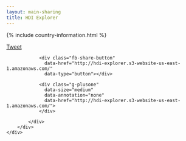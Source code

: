 ```yaml
---
layout: main-sharing
title: HDI Explorer
---
```


{% include country-information.html %}

<div class="container-fluid">
    <div class="row">
        <div class="col-md-8" id="chart"></div>
        <div class="col-md-4">
            <div class="country-summary container-fluid" id="table">
            </div>
            <div class="sharing">
                <a href="https://twitter.com/share" class="twitter-share-button"
                    data-url="http://hdi-explorer.s3-website-us-east-1.amazonaws.com/"
                    data-text="Human Development Index Explorer" data-via="pnavarrc"
                    data-count="none"
                    data-dnt="true">Tweet</a>

                <div class="fb-share-button"
                  data-href="http://hdi-explorer.s3-website-us-east-1.amazonaws.com/"
                  data-type="button"></div>

                <div class="g-plusone"
                  data-size="medium"
                  data-annotation="none"
                  data-href="http://hdi-explorer.s3-website-us-east-1.amazonaws.com/">
                </div>

            </div>
        </div>
    </div>
</div>

<script src="{{ site.baseurl }}/dependencies.min.js"></script>
<script src="{{ site.baseurl }}/hdi.min.js"></script>

<!-- Sharing -->

<!-- Twitter -->
<script>
!function(d,s,id){var js,fjs=d.getElementsByTagName(s)[0],p=/^http:/.test(d.location)?'http':'https';if(!d.getElementById(id)){js=d.createElement(s);js.id=id;js.src=p+'://platform.twitter.com/widgets.js';fjs.parentNode.insertBefore(js,fjs);}}(document, 'script', 'twitter-wjs');
</script>

<!-- Facebook -->
<script>(function(d, s, id) {
  var js, fjs = d.getElementsByTagName(s)[0];
  if (d.getElementById(id)) return;
  js = d.createElement(s); js.id = id;
  js.src = "//connect.facebook.net/en_US/all.js#xfbml=1";
  fjs.parentNode.insertBefore(js, fjs);
}(document, 'script', 'facebook-jssdk'));</script>

<!-- Google Plus -->
<script type="text/javascript">
  (function() {
    var po = document.createElement('script'); po.type = 'text/javascript'; po.async = true;
    po.src = 'https://apis.google.com/js/platform.js';
    var s = document.getElementsByTagName('script')[0]; s.parentNode.insertBefore(po, s);
  })();
</script>

<script>

  var dataRef = new Firebase('https://hdi-explorer.firebaseio.com/');

  dataRef.on('value', function(snapshot) {
    app.state.set('code', snapshot.val().code);
  });

  var updateFirebase = {};
  _.extend(updateFirebase, Backbone.Events);

  updateFirebase.listenTo(app.state, 'change:code', function(model) {
    dataRef.set({code: model.get('code')});
  });
</script>

